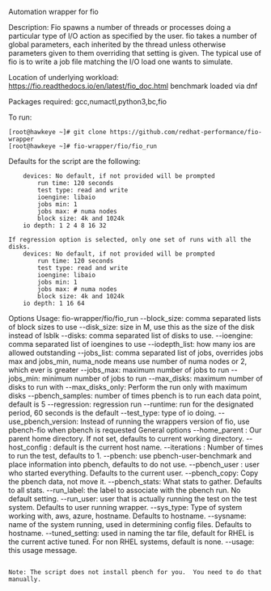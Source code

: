 Automation wrapper for fio

Description:
                Fio spawns a number of threads or processes doing a particular type
                of I/O action as specified by the user. fio takes a number of global
                parameters, each inherited by the thread unless otherwise parameters
                given to them overriding that setting is given. The typical use of
                fio is to write a job file matching the I/O load one wants to simulate.

Location of underlying workload: https://fio.readthedocs.io/en/latest/fio_doc.html
   benchmark loaded via dnf

Packages required: gcc,numactl,python3,bc,fio

To run:
```
[root@hawkeye ~]# git clone https://github.com/redhat-performance/fio-wrapper
[root@hawkeye ~]# fio-wrapper/fio/fio_run
```

Defaults for the script are the following:
```
	devices: No default, if not provided will be prompted
        run time: 120 seconds
        test type: read and write
        ioengine: libaio
        jobs min: 1
        jobs max: # numa nodes
        block size: 4k and 1024k
	io depth: 1 2 4 8 16 32
       
If regression option is selected, only one set of runs with all the disks.
	devices: No default, if not provided will be prompted
        run time: 120 seconds
        test type: read and write
        ioengine: libaio
        jobs min: 1
        jobs max: # numa nodes
        block size: 4k and 1024k
	io depth: 1 16 64
```
Options
Usage: fio-wrapper/fio/fio_run
  --block_size: comma separated lists of block sizes to use
  --disk_size: size in M, use this as the size of the disk instead of lsblk
  --disks: comma separated list of disks to use.
  --ioengine: comma separated list of ioengines to use
  --iodepth_list: how many ios are allowed outstanding
  --jobs_list: comma separated list of jobs, overrides jobs max and jobs_min, numa_node means use
    number of numa nodes or 2, which ever is greater
  --jobs_max: maximum number of jobs to run
  --jobs_min: minimum number of jobs to run
  --max_disks: maximum number of disks to run with
  --max_disks_only: Perform the run only with maximum disks
  --pbench_samples: number of times pbench is to run each data point, default is 5
  --regression: regression run
  --runtime: run for the designated period, 60 seconds is the default
  --test_type: type of io doing.
 --use_pbench_version: Instead of running the wrappers version
     of fio, use pbench-fio when pbench is requested
General options
  --home_parent <value>: Our parent home directory.  If not set, defaults to current working directory.
  --host_config <value>: default is the current host name.
  --iterations <value>: Number of times to run the test, defaults to 1.
  --pbench: use pbench-user-benchmark and place information into pbench, defaults to do not use.
  --pbench_user <value>: user who started everything. Defaults to the current user.
  --pbench_copy: Copy the pbench data, not move it.
  --pbench_stats: What stats to gather. Defaults to all stats.
  --run_label: the label to associate with the pbench run. No default setting.
  --run_user: user that is actually running the test on the test system. Defaults to user running wrapper.
  --sys_type: Type of system working with, aws, azure, hostname.  Defaults to hostname.
  --sysname: name of the system running, used in determining config files.  Defaults to hostname.
  --tuned_setting: used in naming the tar file, default for RHEL is the current active tuned.  For non
    RHEL systems, default is none.
  --usage: this usage message.
```

Note: The script does not install pbench for you.  You need to do that manually.
